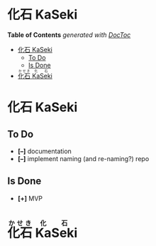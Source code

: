

# 化石 KaSeki



<!-- START doctoc generated TOC please keep comment here to allow auto update -->
<!-- DON'T EDIT THIS SECTION, INSTEAD RE-RUN doctoc TO UPDATE -->
**Table of Contents**  *generated with [DocToc](https://github.com/thlorenz/doctoc)*

- [化石 KaSeki](#%E5%8C%96%E7%9F%B3-kaseki)
  - [To Do](#to-do)
  - [Is Done](#is-done)
- [<ruby>化石<rp>(</rp> <rt>かせき</rt><rp>)</rp></ruby> <ruby>Ka<rp>(</rp><rt>化</rt><rp>)</rp></ruby><ruby>Seki<rp>(</rp> <rt>石</rt><rp>)</rp></ruby>](#ruby%E5%8C%96%E7%9F%B3rprp-rt%E3%81%8B%E3%81%9B%E3%81%8Drtrprpruby-rubykarprprt%E5%8C%96rtrprprubyrubysekirprp-rt%E7%9F%B3rtrprpruby)

<!-- END doctoc generated TOC please keep comment here to allow auto update -->

# 化石 KaSeki


## To Do

* **[–]** documentation
* **[–]** implement naming (and re-naming?) repo

## Is Done

* **[+]** MVP


# <ruby>化石<rp>(</rp> <rt>かせき</rt><rp>)</rp></ruby> <ruby>Ka<rp>(</rp><rt>化</rt><rp>)</rp></ruby><ruby>Seki<rp>(</rp> <rt>石</rt><rp>)</rp></ruby>



